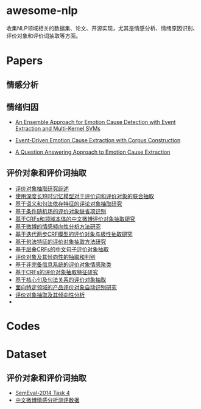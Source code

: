 # awesome-nlp
收集NLP领域相关的数据集、论文、开源实现，尤其是情感分析、情绪原因识别、评价对象和评价词抽取等方面。

# Papers

## 情感分析


## 情绪归因

- [An Ensemble Approach for Emotion Cause Detection with Event Extraction and Multi-Kernel SVMs](https://ieeexplore.ieee.org/stamp/stamp.jsp?tp=&arnumber=8195347)
> 

- [Event-Driven Emotion Cause Extraction with Corpus Construction](http://www.aclweb.org/anthology/D16-1170)
> 


- [A Question Answering Approach to Emotion Cause Extraction](https://www.aclweb.org/anthology/D17-1167)
> 

## 评价对象和评价词抽取
- [评价对象抽取研究综述](http://www.aas.net.cn/CN/10.16383/j.aas.2017.c170049)
- [使用深度长短时记忆模型对于评价词和评价对象的联合抽取](http://jcip.cipsc.org.cn/CN/abstract/abstract2522.shtml)
- [基于语义和句法依存特征的评论对象抽取研究](http://jcip.cipsc.org.cn/CN/abstract/abstract2585.shtml)
- [基于条件随机场的评价对象缺省项识别](http://jcip.cipsc.org.cn/CN/abstract/abstract2317.shtml)
- [基于CRFs和领域本体的中文微博评价对象抽取研究](http://jcip.cipsc.org.cn/CN/abstract/abstract2260.shtml)
- [基于微博的情感倾向性分析方法研究](http://jcip.cipsc.org.cn/CN/abstract/abstract229.shtml)
- [基于迭代两步CRF模型的评价对象与极性抽取研究](http://jcip.cipsc.org.cn/CN/abstract/abstract53.shtml)
- [基于句法特征的评价对象抽取方法研究](http://jcip.cipsc.org.cn/CN/abstract/abstract172.shtml)
- [基于层叠CRFs的中文句子评价对象抽取](http://jcip.cipsc.org.cn/CN/abstract/abstract1718.shtml)
- [评价对象及其倾向性的抽取和判别](http://jcip.cipsc.org.cn/CN/abstract/abstract1633.shtml)
- [基于非完备信息系统的评价对象情感聚类](http://jcip.cipsc.org.cn/CN/abstract/abstract1634.shtml)
- [基于CRFs的评价对象抽取特征研究](http://jcip.cipsc.org.cn/CN/abstract/abstract1588.shtml)
- [基于核心句及句法关系的评价对象抽取](http://jcip.cipsc.org.cn/CN/abstract/abstract1478.shtml)
- [面向特定领域的产品评价对象自动识别研究](http://jcip.cipsc.org.cn/CN/abstract/abstract1332.shtml)
- [评价对象抽取及其倾向性分析](http://jcip.cipsc.org.cn/CN/abstract/abstract1331.shtml)
- []()

# Codes

# Dataset

## 评价对象和评价词抽取
- [SemEval-2014 Task 4](http://alt.qcri.org/semeval2014/task4/index.php?id=data-and-tools)
- [中文微博情感分析测评数据](https://mlln.cn/2018/10/11/%E4%B8%AD%E6%96%87%E6%83%85%E6%84%9F%E5%88%86%E6%9E%90%E8%AF%AD%E6%96%99%E5%BA%93%E5%A4%A7%E5%85%A8-%E5%B8%A6%E4%B8%8B%E8%BD%BD%E5%9C%B0%E5%9D%80/)
